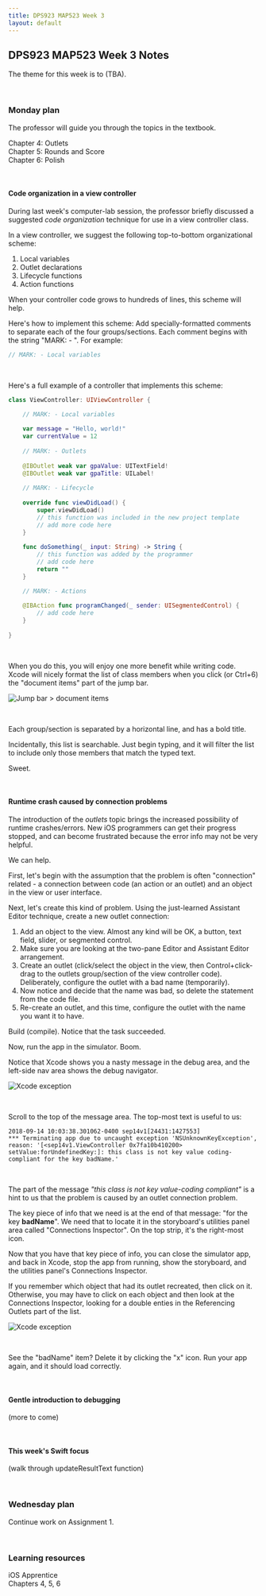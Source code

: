 ```yaml
---
title: DPS923 MAP523 Week 3
layout: default
---
```


## DPS923 MAP523 Week 3 Notes

The theme for this week is to (TBA). 

<br>

### Monday plan

The professor will guide you through the topics in the textbook. 

Chapter 4: Outlets  
Chapter 5: Rounds and Score  
Chapter 6: Polish

<br>

#### Code organization in a view controller

During last week's computer-lab session, the professor briefly discussed a suggested *code organization* technique for use in a view controller class. 

In a view controller, we suggest the following top-to-bottom organizational scheme:
1. Local variables
2. Outlet declarations
3. Lifecycle functions
4. Action functions

When your controller code grows to hundreds of lines, this scheme will help. 

Here's how to implement this scheme: Add specially-formatted comments to separate each of the four groups/sections. Each comment begins with the string "MARK: - ". For example:

```swift
// MARK: - Local variables
```

<br>

Here's a full example of a controller that implements this scheme:

```swift
class ViewController: UIViewController {

    // MARK: - Local variables
    
    var message = "Hello, world!"
    var currentValue = 12
    
    // MARK: - Outlets
    
    @IBOutlet weak var gpaValue: UITextField!
    @IBOutlet weak var gpaTitle: UILabel!
    
    // MARK: - Lifecycle
    
    override func viewDidLoad() {
        super.viewDidLoad()
        // this function was included in the new project template
        // add more code here
    }
    
    func doSomething(_ input: String) -> String {
        // this function was added by the programmer
        // add code here
        return ""
    }

    // MARK: - Actions
    
    @IBAction func programChanged(_ sender: UISegmentedControl) {
        // add code here
    }
    
}
```

<br>

When you do this, you will enjoy one more benefit while writing code. Xcode will nicely format the list of class members when you click (or Ctrl+6) the "document items" part of the jump bar. 

![Jump bar > document items](/media/xcode-jump-bar-doc-items.png)

<br>

Each group/section is separated by a horizontal line, and has a bold title. 

Incidentally, this list is searchable. Just begin typing, and it will filter the list to include only those members that match the typed text.

Sweet.

<br>

#### Runtime crash caused by connection problems

The introduction of the *outlets* topic brings the increased possibility of runtime crashes/errors. New iOS programmers can get their progress stopped, and can become frustrated because the error info may not be very helpful. 

We can help. 

First, let's begin with the assumption that the problem is often "connection" related - a connection between code (an action or an outlet) and an object in the view or user interface. 

Next, let's create this kind of problem. Using the just-learned Assistant Editor technique, create a new outlet connection:
1. Add an object to the view. Almost any kind will be OK, a button, text field, slider, or segmented control. 
2. Make sure you are looking at the two-pane Editor and Assistant Editor arrangement. 
3. Create an outlet (click/select the object in the view, then Control+click-drag to the outlets group/section of the view controller code). Deliberately, configure the outlet with a bad name (temporarily). 
4. Now notice and decide that the name was bad, so delete the statement from the code file. 
5. Re-create an outlet, and this time, configure the outlet with the name you want it to have.

Build (compile). Notice that the task succeeded.

Now, run the app in the simulator. Boom. 

Notice that Xcode shows you a nasty message in the debug area, and the left-side nav area shows the debug navigator. 

![Xcode exception](/media/xcode-outlet-conn-problem.png)

<br>

Scroll to the top of the message area. The top-most text is useful to us:

```text
2018-09-14 10:03:38.301062-0400 sep14v1[24431:1427553] 
*** Terminating app due to uncaught exception 'NSUnknownKeyException', 
reason: '[<sep14v1.ViewController 0x7fa10b410200> setValue:forUndefinedKey:]: this class is not key value coding-compliant for the key badName.'
```

<br>

The part of the message *"this class is not key value-coding compliant"* is a hint to us that the problem is caused by an outlet connection problem. 

The key piece of info that we need is at the end of that message: "for the key **badName**". We need that to locate it in the storyboard's utilities panel area called "Connections Inspector". On the top strip, it's the right-most icon. 

Now that you have that key piece of info, you can close the simulator app, and back in Xcode, stop the app from running, show the storyboard, and the utilities panel's Connections Inspector. 

If you remember which object that had its outlet recreated, then click on it. Otherwise, you may have to click on each object and then look at the Connections Inspector, looking for a double enties in the Referencing Outlets part of the list.

![Xcode exception](/media/xcode-outlet-conn-problem-found.png)

<br>

See the "badName" item? Delete it by clicking the "x" icon. Run your app again, and it should load correctly. 

<br>

#### Gentle introduction to debugging

(more to come)

<br>

#### This week's Swift focus

(walk through updateResultText function)

<br>

### Wednesday plan

Continue work on Assignment 1.

<br>

### Learning resources

iOS Apprentice  
Chapters 4, 5, 6

<br>
